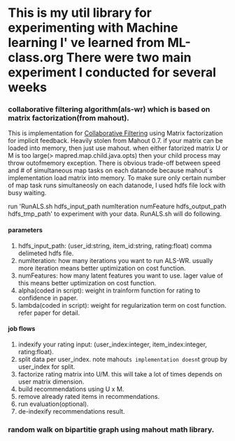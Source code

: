 # This is my util library for experimenting with Machine learning I' ve learned from ML-class.org There were two main experiment I conducted for several weeks



### collaborative filtering algorithm(als-wr) which is based on matrix factorization(from mahout).
This is implementation for [Collaborative Filtering](http://research.yahoo.com/pub/2433) using Matrix factorization for implicit feedback. 
Heavily stolen from Mahout 0.7. if your matrix can be loaded into memory, then just use mahout.
when either fatorized matrix U or M is too large(> mapred.map.child.java.opts) then your child process may throw outofmemory exception.
There is obvious trade-off between speed and # of simultaneous map tasks on each datanode because mahout`s implementation load matrix into memory.
To make sure only certain number of map task runs simultaneosly on each datanode, I used hdfs file lock with busy waiting.

run 'RunALS.sh hdfs_input_path numIteration numFeature hdfs_output_path hdfs_tmp_path' to experiment with your data.
RunALS.sh will do following.

#### parameters
1. hdfs_input_path: (user_id:string, item_id:string, rating:float) comma delimeted hdfs file.
2. numIteration: how many iterations you want to run ALS-WR. usually more iteration means better uptimization on cost function.
3. numFeatures: how many latent features you want to use. lager value of this means better uptimization on cost function.
4. alpha(coded in script): weight in trainform function for rating to confidence in paper.
5. lambda(coded in script): weight for regularization term on cost function. refer paper for detail.

#### job flows
1. indexify your rating input: (user_index:integer, item_index:integer, rating:float).
2. split data per user_index. note mahout`s implementation doesn`t group by user_index for split.
3. factorize rating matrix into U/M. this will take a lot of times depends on user matrix dimension.
4. build recommendations using U x M.
5. remove already rated items in recommendations.
6. run evaluation(optional).
7. de-indexify recommendations result.

### random walk on bipartitie graph using mahout math library.



